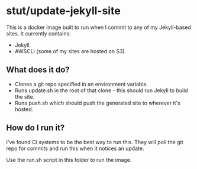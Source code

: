 # stut/update-jekyll-site

This is a docker image built to run when I commit to any of my Jekyll-based sites. It currently contains:

* Jekyll.
* AWSCLI (some of my sites are hosted on S3).

## What does it do?

* Clones a git repo specified in an environment variable.
* Runs update.sh in the root of that clone - this should run Jekyll to build the site.
* Runs push.sh which should push the generated site to wherever it's hosted.

## How do I run it?

I've found CI systems to be the best way to run this. They will poll the git repo for commits and run this when it notices an update.

Use the run.sh script in this folder to run the image.
